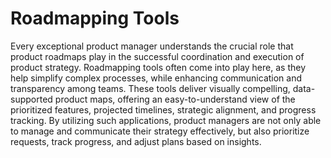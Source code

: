 # Roadmapping Tools

Every exceptional product manager understands the crucial role that product roadmaps play in the successful coordination and execution of product strategy. Roadmapping tools often come into play here, as they help simplify complex processes, while enhancing communication and transparency among teams. These tools deliver visually compelling, data-supported product maps, offering an easy-to-understand view of the prioritized features, projected timelines, strategic alignment, and progress tracking. By utilizing such applications, product managers are not only able to manage and communicate their strategy effectively, but also prioritize requests, track progress, and adjust plans based on insights.